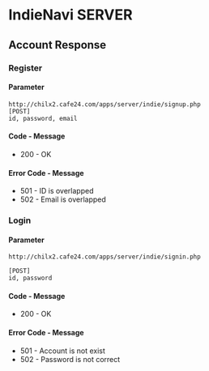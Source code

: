 # IndieNavi SERVER

## Account Response

### Register

#### Parameter

```
http://chilx2.cafe24.com/apps/server/indie/signup.php
[POST]
id, password, email
```

#### Code - Message
- 200 - OK

#### Error Code - Message
- 501 - ID is overlapped
- 502 - Email is overlapped


### Login
#### Parameter

```
http://chilx2.cafe24.com/apps/server/indie/signin.php

[POST]
id, password
```

#### Code - Message
- 200 - OK

#### Error Code - Message
- 501 - Account is not exist
- 502 - Password is not correct
